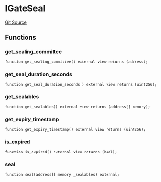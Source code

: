# IGateSeal
[Git Source](https://github.com/lidofinance/community-staking-module/blob/86cbb28dad521bfac5576c8a7b405bc33b32f44d/src/interfaces/IGateSeal.sol)


## Functions
### get_sealing_committee


```solidity
function get_sealing_committee() external view returns (address);
```

### get_seal_duration_seconds


```solidity
function get_seal_duration_seconds() external view returns (uint256);
```

### get_sealables


```solidity
function get_sealables() external view returns (address[] memory);
```

### get_expiry_timestamp


```solidity
function get_expiry_timestamp() external view returns (uint256);
```

### is_expired


```solidity
function is_expired() external view returns (bool);
```

### seal


```solidity
function seal(address[] memory _sealables) external;
```

